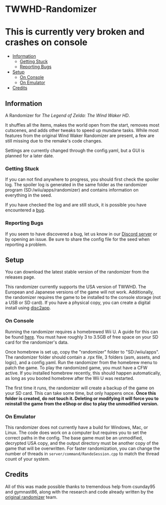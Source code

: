 # TWWHD-Randomizer
# This is currently very broken and crashes on console

* [Information](#Information)
  * [Getting Stuck](#Getting-Stuck)
  * [Reporting Bugs](#Reporting-Bugs)
* [Setup](#Setup)
  * [On Console](#On-Console)
  * [On Emulator](#On-Emulator)
* [Credits](#Credits)

## Information
A Randomizer for *The Legend of Zelda: The Wind Waker HD*.

It shuffles all the items, makes the world open from the start, removes most cutscenes, and adds other tweaks to speed up mundane tasks. While most features from the original Wind Waker Randomizer are present, a few are still missing due to the remake's code changes.

Settings are currently changed through the config.yaml, but a GUI is planned for a later date.

### Getting Stuck
If you can not find anywhere to progress, you should first check the spoiler log. The spoiler log is generated in the same folder as the randomizer program (SD:/wiiu/apps/randomizer) and contains information on everything in the seed.

If you have checked the log and are still stuck, it is possible you have encountered a [bug](#Reporting-Bugs).

### Reporting Bugs
If you seem to have discovered a bug, let us know in our [Discord server](TODO) or by opening an issue. Be sure to share the config file for the seed when reporting a problem.

## Setup
You can download the latest stable version of the randomizer from the releases page. 

This randomizer currently supports the USA version of TWWHD. The European and Japanese versions of the game will not work. Additionally, the randomizer requires the game to be installed to the console storage (not a USB or SD card). If you have a physical copy, you can create a digital install using [disc2app](https://github.com/koolkdev/disc2app).

### On Console
Running the randomizer requires a homebrewed Wii U. A guide for this can be found [here](https://wiiu.hacks.guide/#/). You must have roughly 3 to 3.5GB of free space on your SD card for the randomizer's data.


Once homebrew is set up, copy the "randomizer" folder to "SD:/wiiu/apps". The randomizer folder should contain a .rpx file, 3 folders (asm, assets, and logic), and a config.yaml. Run the randomizer from the homebrew menu to patch the game. To play the randomized game, you must have a CFW active. If you installed homebrew recently, this should happen automatically, as long as you booted homebrew after the Wii U was restarted.

The first time it runs, the randomizer will create a backup of the game on your SD card. This can take some time, but only happens once. **Once this folder is created, do not touch it. Deleting or modifying it will force you to reinstall the game from the eShop or disc to play the unmodified version.**

### On Emulator
This randomizer does not currently have a build for Windows, Mac, or Linux. The code does work on a computer but requires you to set the correct paths in the config. The base game must be an unmodified, decrypted USA copy, and the output directory must be another copy of the game that will be overwritten. For faster randomization, you can change the number of threads in `server/command/RandoSession.cpp` to match the thread count of your system.

## Credits
All of this was made possible thanks to tremendous help from csunday95 and gymnast86, along with the research and code already written by the [original randomizer](https://github.com/LagoLunatic/wwrando) team.
